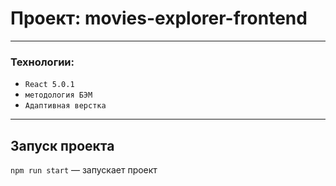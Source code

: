 # **Проект: movies-explorer-frontend**
_________________________________________________________________________________________________________

### Технологии:

- `React 5.0.1`
- `методология БЭМ`
- `Адаптивная верстка`

_________________________________________________________________________________________________________
                                                                                                          
## Запуск проекта

`npm run start` — запускает проект   